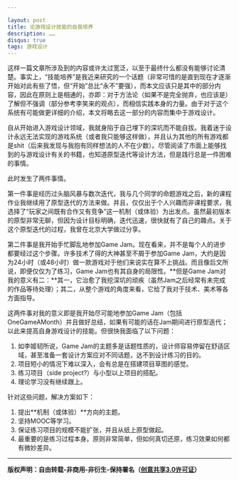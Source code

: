 ```yaml
---

layout: post
title: 论游戏设计技能的自我培养
description: ……
disqus: true
tags: 游戏设计
---
```

这样一篇文章所涉及到的内容或许太过宽泛，以至于最终什么都没有能够讨论清楚。事实上，“技能培养”是我近来研究的一个话题（非常可惜的是直到现在才逐渐开始对此有些了悟，但“开始”总比“永不”要强），而本文应该只是其中的部分内容，因此在原则上是相通的，亦即：对于方法论（如果不是完全抛弃，也应该是）了解但不强调（部分参考李笑来的观点），而相信实践本身的力量。由于对于这个系统有可能做更详细的介绍，本文将略去这一部分的内容而集中于游戏设计。

自从开始进入游戏设计领域，我就身陷于自己埋下的深坑而不能自拔。我着迷于设计永远无法实现的游戏系统（或者我只能够这样做），并且认为其他的所有游戏都是shit（后来我发现与我抱有同样想法的人不在少数）。尽管阅读了市面上能够找到的与游戏设计有关的书籍，也知道原型迭代等设计方法，但是践行总是一件困难的事情。

此时发生了两件事情。

第一件事是经历过头脑风暴与数次迭代，我与几个同学的命题游戏之后，新的课程作业我继续用了原型迭代的方法来做。并且，仅仅出于个人兴趣而非课程要求，我选择了“玩家之间既有合作又有竞争”这一机制（或体验）为出发点。虽然最初版本的原型非常无聊，但因为设计目标明确，迭代迅速，很快就有了自己的趣点。关于这个原型迭代的过程，我曾在北京大学做过分享。

第二件事是我开始手忙脚乱地参加Game Jam。现在看来，并不是每个人的进步都要经过这个步骤。许多技术了得的大神甚至不屑于参加Game Jam，大约是因为24小时（或48小时）做一款游戏对于他们来说实在算不上挑战。而且像后文所说，即便仅仅为了练习，Game Jam也有其自身的局限性。**但是Game Jam对我的意义有二：**其一，它治愈了我挖深坑的顽疾（虽然Jam之后经常有未完成的作品等待处理）；其二，从整个游戏的角度来看，它给了我对于技术、美术等各方面指导。

这两件事对我的意义即是我开始尽可能地参加Game Jam（包括OneGameAMonth）并且做好总结，如果有可能的话在Jam期间进行原型迭代；以此来提高自身游戏设计的技能。但很快我面临了以下问题：

1. 如李姬韧所说，Game Jam的主题多是话题性质的，设计师容易停留在舒适区域，甚至准备一套设计方案应对不同话题，达不到设计练习的目的。
2. 项目短小的情况下难以深入，会有总是在搭建项目草图的感觉。
3. 练习项目（side project?）与小型以上项目的搭配。
4. 理论学习没有继续跟上。

针对这些问题，解决方案如下：

1. 提出**机制（或体验）**方向的主题。
2. 坚持MOOC等学习。
3. 保证练习项目的规模不能扩张，并且从纸上原型做起。
4. 最重要的是练习过程本身。原则非常简单，但如何真切还原，练习效果如何都有微妙差异。

---
**版权声明：自由转载-非商用-非衍生-保持署名（[创意共享3.0许可证](https://creativecommons.org/licenses/by-nc-nd/3.0/deed.zh)）**